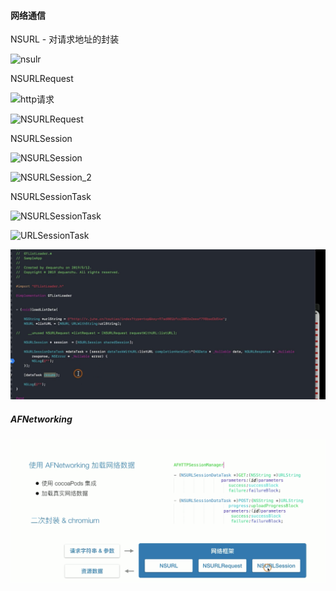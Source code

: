 #### 网络通信

NSURL - 对请求地址的封装

![nsulr](/Users/admin/Documents/study/ios/images/nsulr.png)

NSURLRequest 

![http请求](/Users/admin/Documents/study/ios/images/http请求.png)

![NSURLRequest](/Users/admin/Documents/study/ios/images/NSURLRequest.png)

NSURLSession

![NSURLSession](/Users/admin/Documents/study/ios/images/NSURLSession.png)

![NSURLSession_2](/Users/admin/Documents/study/ios/images/NSURLSession_2.png)

NSURLSessionTask

![NSURLSessionTask](/Users/admin/Documents/study/ios/images/NSURLSessionTask.png)

![URLSessionTask](/Users/admin/Documents/study/ios/images/URLSessionTask.png)

![URLSessionTask_code](./images/URLSessionTask_code.png)

##### AFNetworking

![AFNetworking](./images/AFNetworking.png)

